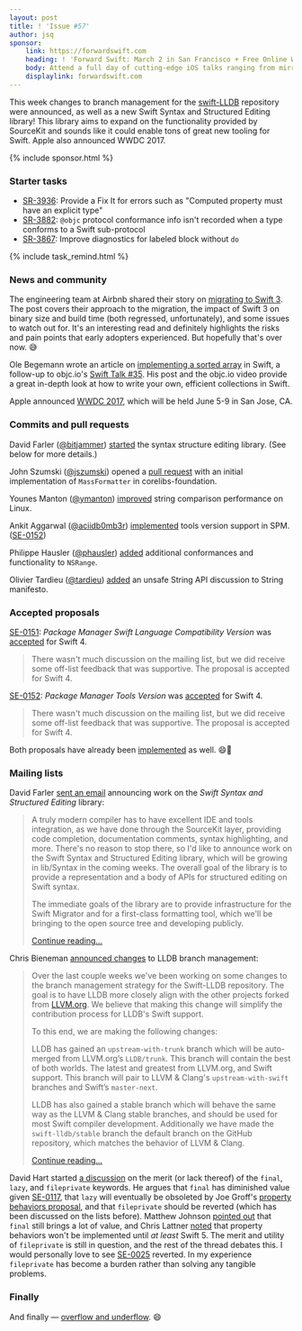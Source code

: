 ```yaml
---
layout: post
title: ! 'Issue #57'
author: jsq
sponsor:
    link: https://forwardswift.com
    heading: ! 'Forward Swift: March 2 in San Francisco + Free Online Workshop Access'
    body: Attend a full day of cutting-edge iOS talks ranging from mirroring and introspection to watchOS. Your ticket includes free networking events with speakers/other devs, and 1 free month of online workshop access post event. Add an exclusive in-person workshops by Paul Hudson on beginning or advanced Swift, macOS, and server-side Swift while they last. Use code **forward-swift-2017**.
    displaylink: forwardswift.com
---
```


This week changes to branch management for the [swift-LLDB](https://github.com/apple/swift-lldb) repository were announced, as well as a new Swift Syntax and Structured Editing library! This library aims to expand on the functionality provided by SourceKit and sounds like it could enable tons of great new tooling for Swift. Apple also announced WWDC 2017.

<!--excerpt-->

{% include sponsor.html %}

### Starter tasks

- [SR-3936](https://bugs.swift.org/browse/SR-3936): Provide a Fix It for errors such as "Computed property must have an explicit type"
- [SR-3882](https://bugs.swift.org/browse/SR-3882): `@objc` protocol conformance info isn't recorded when a type conforms to a Swift sub-protocol
- [SR-3867](https://bugs.swift.org/browse/SR-3867): Improve diagnostics for labeled block without `do`

{% include task_remind.html %}

### News and community

The engineering team at Airbnb shared their story on [migrating to Swift 3](https://medium.com/airbnb-engineering/getting-to-swift-3-at-airbnb-79a257d2b656#.453vg69qn). The post covers their approach to the migration, the impact of Swift 3 on binary size and build time (both regressed, unfortunately), and some issues to watch out for. It's an interesting read and definitely highlights the risks and pain points that early adopters experienced. But hopefully that's over now. 😅

Ole Begemann wrote an article on [implementing a sorted array](https://oleb.net/blog/2017/02/sorted-array/) in Swift, a follow-up to objc.io's [Swift Talk #35](https://talk.objc.io/episodes/S01E35-sorted-arrays-collections-3). His post and the objc.io video provide a great in-depth look at how to write your own, efficient collections in Swift.

Apple announced [WWDC 2017](https://developer.apple.com/wwdc/), which will be held June 5-9 in San Jose, CA.

### Commits and pull requests

David Farler ([@bitjammer](https://github.com/bitjammer)) [started](https://github.com/apple/swift/pull/7393) the syntax structure editing library. (See below for more details.)

John Szumski ([@jszumski](https://github.com/jszumski)) opened a [pull request](https://github.com/apple/swift-corelibs-foundation/pull/883) with an initial implementation of `MassFormatter` in corelibs-foundation.

Younes Manton ([@ymanton](https://github.com/ymanton)) [improved](https://github.com/apple/swift/pull/7339) string comparison performance on Linux.

Ankit Aggarwal ([@aciidb0mb3r](https://github.com/aciidb0mb3r)) [implemented](https://github.com/apple/swift-package-manager/pull/954) tools version support in SPM. ([SE-0152](https://github.com/apple/swift-evolution/blob/master/proposals/0152-package-manager-tools-version.md))

Philippe Hausler ([@phausler](https://github.com/phausler)) [added](https://github.com/apple/swift/pull/7433) additional conformances and functionality to `NSRange`.

Olivier Tardieu ([@tardieu](https://github.com/tardieu)) [added](https://github.com/apple/swift/pull/7479) an unsafe String API discussion to String manifesto.

### Accepted proposals

[SE-0151](https://github.com/apple/swift-evolution/blob/master/proposals/0151-package-manager-swift-language-compatibility-version.md): *Package Manager Swift Language Compatibility Version* was [accepted](https://lists.swift.org/pipermail/swift-evolution-announce/2017-February/000318.html) for Swift 4.

> There wasn't much discussion on the mailing list, but we did receive some off-list feedback that was supportive. The proposal is accepted for Swift 4.

[SE-0152](https://github.com/apple/swift-evolution/blob/master/proposals/0152-package-manager-tools-version.md): *Package Manager Tools Version* was [accepted](https://lists.swift.org/pipermail/swift-evolution-announce/2017-February/000319.html) for Swift 4.

> There wasn't much discussion on the mailing list, but we did receive some off-list feedback that was supportive. The proposal is accepted for Swift 4.

Both proposals have already been [implemented](https://github.com/apple/swift-evolution/pull/605) as well. 😄🎉

### Mailing lists

David Farler [sent an email](https://lists.swift.org/pipermail/swift-dev/Week-of-Mon-20170206/004066.html) announcing work on the *Swift Syntax and Structured Editing* library:

> A truly modern compiler has to have excellent IDE and tools integration, as we have done through the SourceKit layer, providing code completion, documentation comments, syntax highlighting, and more. There's no reason to stop there, so I'd like to announce work on the Swift Syntax and Structured Editing library, which will be growing in lib/Syntax in the coming weeks. The overall goal of the library is to provide a representation and a body of APIs for structured editing on Swift syntax.
>
> The immediate goals of the library are to provide infrastructure for the Swift Migrator and for a first-class formatting tool, which we'll be bringing to the open source tree and developing publicly.
>
> [Continue reading...](https://lists.swift.org/pipermail/swift-dev/Week-of-Mon-20170206/004066.html)

Chris Bieneman [announced changes](https://lists.swift.org/pipermail/swift-dev/Week-of-Mon-20170206/004048.html) to LLDB branch management:

> Over the last couple weeks we've been working on some changes to the branch management strategy for the Swift-LLDB repository. The goal is to have LLDB more closely align with the other projects forked from [LLVM.org](http://llvm.org/). We believe that making this change will simplify the contribution process for LLDB's Swift support.
>
> To this end, we are making the following changes:
>
> LLDB has gained an `upstream-with-trunk` branch which will be auto-merged from LLVM.org’s `LLDB/trunk`. This branch will contain the best of both worlds. The latest and greatest from LLVM.org, and Swift support. This branch will pair to LLVM & Clang's `upstream-with-swift` branches and Swift’s `master-next`.
>
> LLDB has also gained a stable branch which will behave the same way as the LLVM & Clang stable branches, and should be used for most Swift compiler development. Additionally we have made the `swift-lldb/stable` branch the default branch on the GitHub repository, which matches the behavior of LLVM & Clang.
>
> [Continue reading...](https://lists.swift.org/pipermail/swift-dev/Week-of-Mon-20170206/004048.html)

David Hart started [a discussion](https://lists.swift.org/pipermail/swift-evolution/Week-of-Mon-20170206/031833.html) on the merit (or lack thereof) of the `final`, `lazy`, and `fileprivate` keywords. He argues that `final` has diminished value given [SE-0117](https://github.com/apple/swift-evolution/blob/master/proposals/0117-non-public-subclassable-by-default.md), that `lazy` will eventually be obsoleted by Joe Groff's [property behaviors proposal](https://github.com/apple/swift-evolution/blob/master/proposals/0030-property-behavior-decls.md), and that `fileprivate` should be reverted (which has been discussed on the lists before). Matthew Johnson [pointed out](https://lists.swift.org/pipermail/swift-evolution/Week-of-Mon-20170206/031835.html) that `final` still brings a lot of value, and Chris Lattner [noted](https://lists.swift.org/pipermail/swift-evolution/Week-of-Mon-20170206/031842.html) that property behaviors won't be implemented until *at least* Swift 5. The merit and utility of `fileprivate` is still in question, and the rest of the thread debates this. I would personally love to see [SE-0025](https://github.com/apple/swift-evolution/blob/master/proposals/0025-scoped-access-level.md) reverted. In my experience `fileprivate` has become a burden rather than solving any tangible problems.

### Finally

And finally &mdash; [overflow and underflow](https://twitter.com/jckarter/status/831953187623952384). 😄
